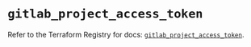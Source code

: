 # `gitlab_project_access_token`

Refer to the Terraform Registry for docs: [`gitlab_project_access_token`](https://registry.terraform.io/providers/gitlabhq/gitlab/17.6.1/docs/resources/project_access_token).
